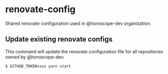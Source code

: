 # renovate-config

Shared renovate configuration used in @horoscope-dev organization.

## Update existing renovate configs

This command will update the renovate configuration file for all repositories owned by @horoscope-dev.

```console
$ GITHUB_TOKEN=xxx yarn start
```
